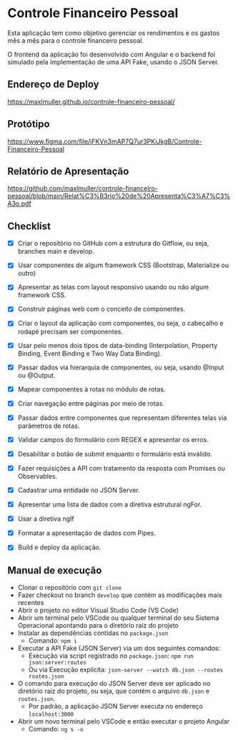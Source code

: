 # Controle Financeiro Pessoal
Esta aplicação tem como objetivo gerenciar os rendimentos e os gastos mês a mês para o controle financeiro pessoal.

O frontend da aplicação foi desenvolvido com Angular e o backend foi simulado pela implementação de uma API Fake, usando o JSON Server.

## Endereço de Deploy
https://maxlmuller.github.io/controle-financeiro-pessoal/

## Protótipo
https://www.figma.com/file/jFKVn3mAP7Q7ur3PKiJkgB/Controle-Financeiro-Pessoal

## Relatório de Apresentação
https://github.com/maxlmuller/controle-financeiro-pessoal/blob/main/Relat%C3%B3rio%20de%20Apresenta%C3%A7%C3%A3o.pdf

##  Checklist

- [X]  Criar o repositório no GitHub com a estrutura do Gitflow, ou seja, branches main e develop.
- [X]  Usar componentes de algum framework CSS (Bootstrap, Materialize ou outro)
- [X]  Apresentar as telas com layout responsivo usando ou não algum framework CSS.
- [X]  Construir páginas web com o conceito de componentes.
- [X]  Criar o layout da aplicação com componentes, ou seja, o cabeçalho e rodapé precisam ser componentes.
- [X]  Usar pelo menos dois tipos de data-binding (Interpolation, Property Binding, Event Binding e Two Way Data Binding).
- [X]  Passar dados via hierarquia de componentes, ou seja, usando @Input ou @Output.
- [X]  Mapear componentes à rotas no módulo de rotas.
- [X]  Criar navegação entre páginas por meio de rotas.
- [X]  Passar dados entre componentes que representam diferentes telas via parâmetros de rotas.
- [X]  Validar campos do formulário com REGEX e apresentar os erros.
- [X]  Desabilitar o botão de submit enquanto o formulário está inválido.
- [X]  Fazer requisições a API com tratamento da resposta com Promises ou Observables.
- [X]  Cadastrar uma entidade no JSON Server.
- [X]  Apresentar uma lista de dados com a diretiva estrutural ngFor.
- [X]  Usar a diretiva ngIf
- [X]  Formatar a apresentação de dados com Pipes.
- [X]  Build e deploy da aplicação.


## Manual de execução
- Clonar o repositório com `git clone`
- Fazer checkout no branch `develop` que contém as modificações mais recentes
- Abrir o projeto no editor Visual Studio Code (VS Code)
- Abrir um terminal pelo VSCode ou qualquer terminal do seu Sistema Operacional apontando para o diretório raiz do projeto 
- Instalar as dependências contidas no `package.json`
  - Comando: `npm i`
- Executar a API Fake (JSON Server) via um dos seguintes comandos: 
  - Execução via script registrado no `package.json`: `npm run json:server:routes` 
  - Ou via Execução explícita: `json-server --watch db.json --routes routes.json`
- O comando para execução do JSON Server deve ser aplicado no diretório raiz do projeto, ou seja, que contém o arquivo `db.json` e `routes.json`.
  - Por padrão, a aplicação JSON Server executa no endereço `localhost:3000`    
- Abrir um novo terminal pelo VSCode e então executar o projeto Angular
  - Comando: `ng s -o`
